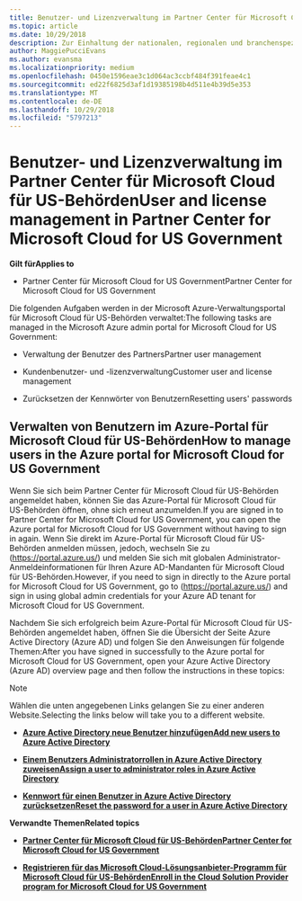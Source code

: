 ```yaml
---
title: Benutzer- und Lizenzverwaltung im Partner Center für Microsoft Cloud für US-Behörden | Partner Center für Microsoft Cloud für US-Behörden
ms.topic: article
ms.date: 10/29/2018
description: Zur Einhaltung der nationalen, regionalen und branchenspezifischen Anforderungen, die für die Erfassung und Verwendung von Personendaten gelten, sind Benutzerverwaltungsfunktionen nicht im Partner Center für Microsoft Cloud für US-Behörden verfügbar. Stattdessen können Sie Benutzer im Azure-Portal für Microsoft Cloud für US-Behörden hinzufügen und verwalten.
author: MaggiePucciEvans
ms.author: evansma
ms.localizationpriority: medium
ms.openlocfilehash: 0450e1596eae3c1d064ac3ccbf484f391feae4c1
ms.sourcegitcommit: ed22f6825d3af1d19385198b4d511e4b39d5e353
ms.translationtype: MT
ms.contentlocale: de-DE
ms.lasthandoff: 10/29/2018
ms.locfileid: "5797213"
---
```

# <a name="user-and-license-management-in-partner-center-for-microsoft-cloud-for-us-government"></a><span data-ttu-id="9ab53-104">Benutzer- und Lizenzverwaltung im Partner Center für Microsoft Cloud für US-Behörden</span><span class="sxs-lookup"><span data-stu-id="9ab53-104">User and license management in Partner Center for Microsoft Cloud for US Government</span></span>

**<span data-ttu-id="9ab53-105">Gilt für</span><span class="sxs-lookup"><span data-stu-id="9ab53-105">Applies to</span></span>**

-  <span data-ttu-id="9ab53-106">Partner Center für Microsoft Cloud for US Government</span><span class="sxs-lookup"><span data-stu-id="9ab53-106">Partner Center for Microsoft Cloud for US Government</span></span>

<span data-ttu-id="9ab53-107">Die folgenden Aufgaben werden in der Microsoft Azure-Verwaltungsportal für Microsoft Cloud für US-Behörden verwaltet:</span><span class="sxs-lookup"><span data-stu-id="9ab53-107">The following tasks are managed in the Microsoft Azure admin portal for Microsoft Cloud for US Government:</span></span>

- <span data-ttu-id="9ab53-108">Verwaltung der Benutzer des Partners</span><span class="sxs-lookup"><span data-stu-id="9ab53-108">Partner user management</span></span>

- <span data-ttu-id="9ab53-109">Kundenbenutzer- und -lizenzverwaltung</span><span class="sxs-lookup"><span data-stu-id="9ab53-109">Customer user and license management</span></span>

- <span data-ttu-id="9ab53-110">Zurücksetzen der Kennwörter von Benutzern</span><span class="sxs-lookup"><span data-stu-id="9ab53-110">Resetting users' passwords</span></span>


## <a name="how-to-manage-users-in-the-azure-portal-for-microsoft-cloud-for-us-government"></a><span data-ttu-id="9ab53-111">Verwalten von Benutzern im Azure-Portal für Microsoft Cloud für US-Behörden</span><span class="sxs-lookup"><span data-stu-id="9ab53-111">How to manage users in the Azure portal for Microsoft Cloud for US Government</span></span>

<span data-ttu-id="9ab53-112">Wenn Sie sich beim Partner Center für Microsoft Cloud für US-Behörden angemeldet haben, können Sie das Azure-Portal für Microsoft Cloud für US-Behörden öffnen, ohne sich erneut anzumelden.</span><span class="sxs-lookup"><span data-stu-id="9ab53-112">If you are signed in to Partner Center for Microsoft Cloud for US Government, you can open the Azure portal for Microsoft Cloud for US Government without having to sign in again.</span></span> <span data-ttu-id="9ab53-113">Wenn Sie direkt im Azure-Portal für Microsoft Cloud für US-Behörden anmelden müssen, jedoch, wechseln Sie zu (https://portal.azure.us/) und melden Sie sich mit globalen Administrator-Anmeldeinformationen für Ihren Azure AD-Mandanten für Microsoft Cloud für US-Behörden.</span><span class="sxs-lookup"><span data-stu-id="9ab53-113">However, if you need to sign in directly to the Azure portal for Microsoft Cloud for US Government, go to (https://portal.azure.us/) and sign in using global admin credentials for your Azure AD tenant for Microsoft Cloud for US Government.</span></span>

<span data-ttu-id="9ab53-114">Nachdem Sie sich erfolgreich beim Azure-Portal für Microsoft Cloud für US-Behörden angemeldet haben, öffnen Sie die Übersicht der Seite Azure Active Directory (Azure AD) und folgen Sie den Anweisungen für folgende Themen:</span><span class="sxs-lookup"><span data-stu-id="9ab53-114">After you have signed in successfully to the Azure portal for Microsoft Cloud for US Government, open your Azure Active Directory (Azure AD) overview page and then follow the instructions in these topics:</span></span>

> [!NOTE]  
> <span data-ttu-id="9ab53-115">Wählen die unten angegebenen Links gelangen Sie zu einer anderen Website.</span><span class="sxs-lookup"><span data-stu-id="9ab53-115">Selecting the links below will take you to a different website.</span></span> 

-  [**<span data-ttu-id="9ab53-116">Azure Active Directory neue Benutzer hinzufügen</span><span class="sxs-lookup"><span data-stu-id="9ab53-116">Add new users to Azure Active Directory</span></span>**](https://docs.microsoft.com/azure/active-directory/active-directory-users-create-azure-portal)

-  [**<span data-ttu-id="9ab53-117">Einem Benutzers Administratorrollen in Azure Active Directory zuweisen</span><span class="sxs-lookup"><span data-stu-id="9ab53-117">Assign a user to administrator roles in Azure Active Directory</span></span>**](https://docs.microsoft.com/azure/active-directory/active-directory-users-assign-role-azure-portal)

-  [**<span data-ttu-id="9ab53-118">Kennwort für einen Benutzer in Azure Active Directory zurücksetzen</span><span class="sxs-lookup"><span data-stu-id="9ab53-118">Reset the password for a user in Azure Active Directory</span></span>**](https://docs.microsoft.com/azure/active-directory/active-directory-users-reset-password-azure-portal)

**<span data-ttu-id="9ab53-119">Verwandte Themen</span><span class="sxs-lookup"><span data-stu-id="9ab53-119">Related topics</span></span>**

-  [**<span data-ttu-id="9ab53-120">Partner Center für Microsoft Cloud für US-Behörden</span><span class="sxs-lookup"><span data-stu-id="9ab53-120">Partner Center for Microsoft Cloud for US Government</span></span>**](partner-center-for-microsoft-us-govt-cloud.md)

-  [**<span data-ttu-id="9ab53-121">Registrieren für das Microsoft Cloud-Lösungsanbieter-Programm für Microsoft Cloud für US-Behörden</span><span class="sxs-lookup"><span data-stu-id="9ab53-121">Enroll in the Cloud Solution Provider program for Microsoft Cloud for US Government</span></span>**](enroll-in-csp-for-microsoft-us-govt-cloud.md)
